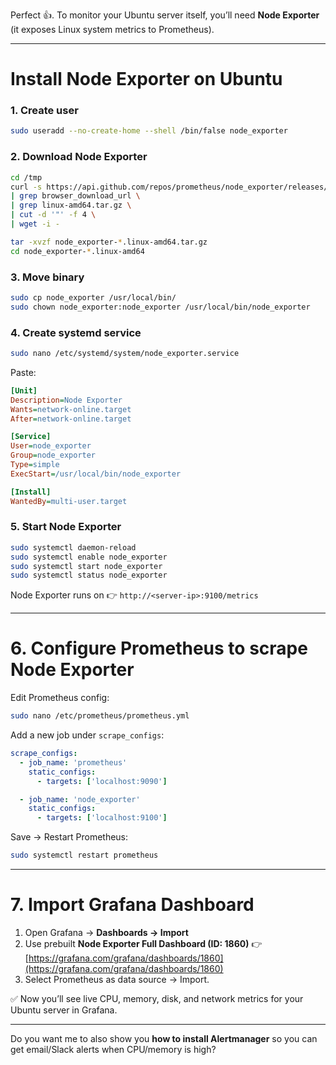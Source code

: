 Perfect 👍. To monitor your Ubuntu server itself, you’ll need **Node Exporter** (it exposes Linux system metrics to Prometheus).

---

# **Install Node Exporter on Ubuntu**

### 1. Create user

```bash
sudo useradd --no-create-home --shell /bin/false node_exporter
```

### 2. Download Node Exporter

```bash
cd /tmp
curl -s https://api.github.com/repos/prometheus/node_exporter/releases/latest \
| grep browser_download_url \
| grep linux-amd64.tar.gz \
| cut -d '"' -f 4 \
| wget -i -
```

```bash
tar -xvzf node_exporter-*.linux-amd64.tar.gz
cd node_exporter-*.linux-amd64
```

### 3. Move binary

```bash
sudo cp node_exporter /usr/local/bin/
sudo chown node_exporter:node_exporter /usr/local/bin/node_exporter
```

### 4. Create systemd service

```bash
sudo nano /etc/systemd/system/node_exporter.service
```

Paste:

```ini
[Unit]
Description=Node Exporter
Wants=network-online.target
After=network-online.target

[Service]
User=node_exporter
Group=node_exporter
Type=simple
ExecStart=/usr/local/bin/node_exporter

[Install]
WantedBy=multi-user.target
```

### 5. Start Node Exporter

```bash
sudo systemctl daemon-reload
sudo systemctl enable node_exporter
sudo systemctl start node_exporter
sudo systemctl status node_exporter
```

Node Exporter runs on 👉 `http://<server-ip>:9100/metrics`

---

# **6. Configure Prometheus to scrape Node Exporter**

Edit Prometheus config:

```bash
sudo nano /etc/prometheus/prometheus.yml
```

Add a new job under `scrape_configs`:

```yaml
scrape_configs:
  - job_name: 'prometheus'
    static_configs:
      - targets: ['localhost:9090']

  - job_name: 'node_exporter'
    static_configs:
      - targets: ['localhost:9100']
```

Save → Restart Prometheus:

```bash
sudo systemctl restart prometheus
```

---

# **7. Import Grafana Dashboard**

1. Open Grafana → **Dashboards → Import**
2. Use prebuilt **Node Exporter Full Dashboard (ID: 1860)**
   👉 [https://grafana.com/grafana/dashboards/1860](https://grafana.com/grafana/dashboards/1860)
3. Select Prometheus as data source → Import.

✅ Now you’ll see live CPU, memory, disk, and network metrics for your Ubuntu server in Grafana.

---

Do you want me to also show you **how to install Alertmanager** so you can get email/Slack alerts when CPU/memory is high?
